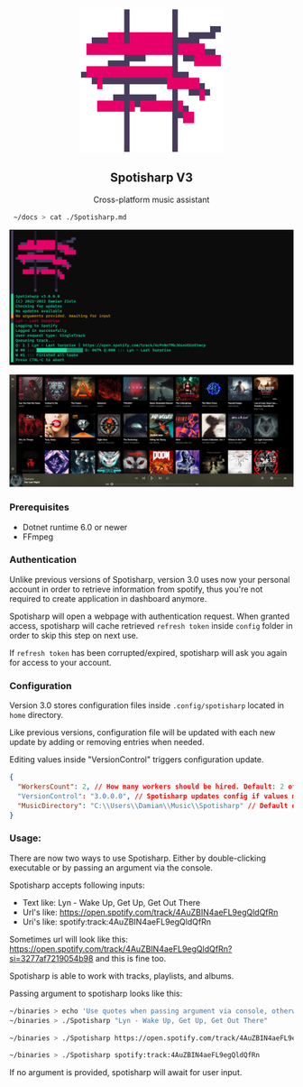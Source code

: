 <p align=center>
    <img height=256 src=".github/images/spotisharpv3icon.png">
</p>

<h2 align=center>Spotisharp V3</h2>
<p align=center>Cross-platform music assistant</p>

```zsh
 ~/docs > cat ./Spotisharp.md
```

<p align=center>
    <img src=".github/images/screenshot1.png">
</p>

<p align=center>
    <img src=".github/images/screenshot2.png">
</p>

### Prerequisites
 - Dotnet runtime 6.0 or newer
 - FFmpeg

### Authentication

Unlike previous versions of Spotisharp, version 3.0 uses now your personal account in order to retrieve information from spotify, thus you're not required to create application in dashboard anymore.

Spotisharp will open a webpage with authentication request. When granted access, spotisharp will cache retrieved `refresh token` inside `config` folder in order to skip this step on next use.

If `refresh token` has been corrupted/expired, spotisharp will ask you again for access to your account.

### Configuration

Version 3.0 stores configuration files inside `.config/spotisharp` located in `home` directory.

Like previous versions, configuration file will be updated with each new update by adding or removing entries when needed.

Editing values inside "VersionControl" triggers configuration update.
```json
{
  "WorkersCount": 2, // How many workers should be hired. Default: 2 of 4
  "VersionControl": "3.0.0.0", // Spotisharp updates config if values mismatch with app version
  "MusicDirectory": "C:\\Users\\Damian\\Music\\Spotisharp" // Default download dir
}
```

### Usage:

There are now two ways to use Spotisharp. Either by double-clicking executable or by passing an argument via the console.

Spotisharp accepts following inputs:
 - Text like: Lyn - Wake Up, Get Up, Get Out There
 - Url's like: https://open.spotify.com/track/4AuZBIN4aeFL9egQldQfRn
 - Uri's like: spotify:track:4AuZBIN4aeFL9egQldQfRn

Sometimes url will look like this: https://open.spotify.com/track/4AuZBIN4aeFL9egQldQfRn?si=3277af7219054b98 and this is fine too.

Spotisharp is able to work with tracks, playlists, and albums.

Passing argument to spotisharp looks like this:
```zsh
~/binaries > echo 'Use quotes when passing argument via console, otherwise everything after whitespaces will be ignored'
~/binaries > ./Spotisharp "Lyn - Wake Up, Get Up, Get Out There"
```
```zsh
~/binaries > ./Spotisharp https://open.spotify.com/track/4AuZBIN4aeFL9egQldQfRn
```
```zsh
~/binaries > ./Spotisharp spotify:track:4AuZBIN4aeFL9egQldQfRn
```
If no argument is provided, spotisharp will await for user input.